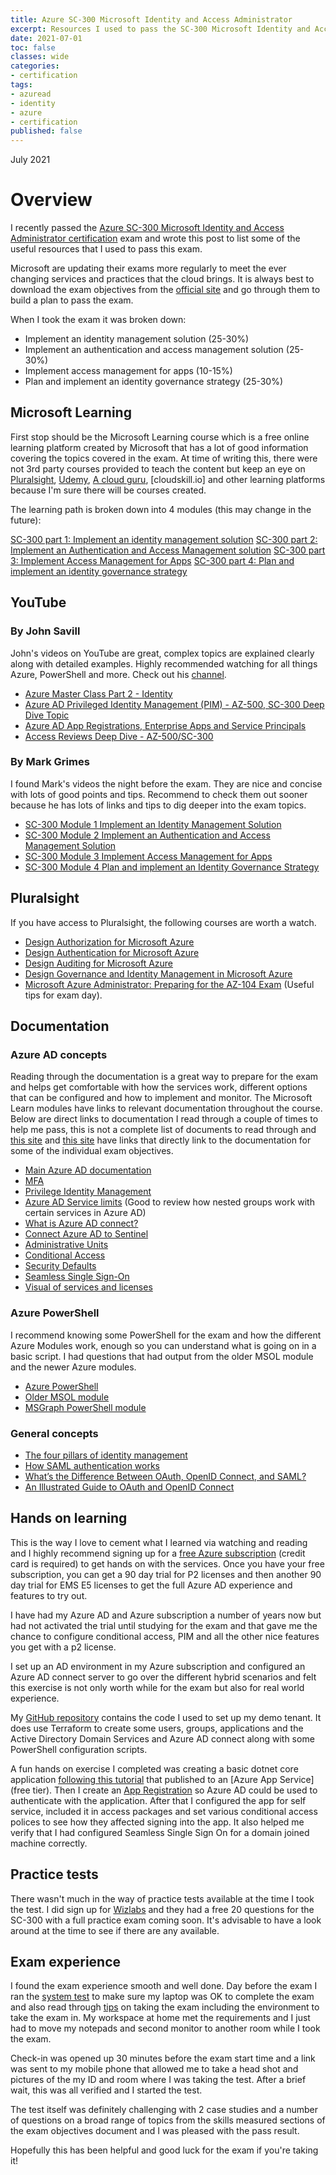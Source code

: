 ```yaml
---
title: Azure SC-300 Microsoft Identity and Access Administrator
excerpt: Resources I used to pass the SC-300 Microsoft Identity and Access Administrator Certification Exam.
date: 2021-07-01
toc: false
classes: wide
categories:
- certification
tags:
- azuread
- identity
- azure
- certification 
published: false
---
```

July 2021

# Overview

I recently passed the [Azure SC-300 Microsoft Identity and Access Administrator certification] exam and wrote this post to list some of the useful resources that I used to pass this exam.

Microsoft are updating their exams more regularly to meet the ever changing services and practices that the cloud brings. It is always best to download the exam objectives from the [official site] and go through them to build a plan to pass the exam.

When I took the exam it was broken down:

* Implement an identity management solution (25-30%)  
* Implement an authentication and access management solution (25-30%)
* Implement access management for apps (10-15%)
* Plan and implement an identity governance strategy (25-30%)

## Microsoft Learning

First stop should be the Microsoft Learning course which is a free online learning platform created by Microsoft that has a lot of good information covering the topics covered in the exam. At time of writing this, there were not 3rd party courses provided to teach the content but keep an eye on [Pluralsight], [Udemy], [A cloud guru], [cloudskill.io] and other learning platforms because I'm sure there will be courses created.

The learning path is broken down into 4 modules (this may change in the future):

[SC-300 part 1: Implement an identity management solution]
[SC-300 part 2: Implement an Authentication and Access Management solution]
[SC-300 part 3: Implement Access Management for Apps]
[SC-300 part 4: Plan and implement an identity governance strategy]

## YouTube

### By John Savill

John's videos on YouTube are great, complex topics are explained clearly along with detailed examples. Highly recommended watching for all things Azure, PowerShell and more. Check out his [channel].

* [Azure Master Class Part 2 - Identity]
* [Azure AD Privileged Identity Management (PIM) - AZ-500, SC-300 Deep Dive Topic]
* [Azure AD App Registrations, Enterprise Apps and Service Principals]
* [Access Reviews Deep Dive - AZ-500/SC-300]

### By Mark Grimes

I found Mark's videos the night before the exam. They are nice and concise with lots of good points and tips. Recommend to check them out sooner because he has lots of links and tips to dig deeper into the exam topics.

* [SC-300 Module 1 Implement an Identity Management Solution]
* [SC-300 Module 2 Implement an Authentication and Access Management Solution]
* [SC-300 Module 3 Implement Access Management for Apps]
* [SC-300 Module 4 Plan and implement an Identity Governance Strategy]

## Pluralsight

If you have access to Pluralsight, the following courses are worth a watch.

* [Design Authorization for Microsoft Azure]
* [Design Authentication for Microsoft Azure]
* [Design Auditing for Microsoft Azure]
* [Design Governance and Identity Management in Microsoft Azure]
* [Microsoft Azure Administrator: Preparing for the AZ-104 Exam] (Useful tips for exam day).

## Documentation

### Azure AD concepts

Reading through the documentation is a great way to prepare for the exam and helps get comfortable with how the services work, different options that can be configured and how to implement and monitor. The Microsoft Learn modules have links to relevant documentation throughout the course. Below are direct links to documentation I read through a couple of times to help me pass, this is not a complete list of documents to read through and [this site] and [this site] have links that directly link to the documentation for some of the individual exam objectives.

* [Main Azure AD documentation]
* [MFA]
* [Privilege Identity Management]
* [Azure AD Service limits] (Good to review how nested groups work with certain services in Azure AD)
* [What is Azure AD connect?]
* [Connect Azure AD to Sentinel]
* [Administrative Units]
* [Conditional Access]
* [Security Defaults]
* [Seamless Single Sign-On]
* [Visual of services and licenses]

### Azure PowerShell

I recommend knowing some PowerShell for the exam and how the different Azure Modules work, enough so you can understand what is going on in a basic script. I had questions that had output from the older MSOL module and the newer Azure modules.

* [Azure PowerShell]
* [Older MSOL module]
* [MSGraph PowerShell module]

### General concepts

* [The four pillars of identity management]
* [How SAML authentication works]
* [What’s the Difference Between OAuth, OpenID Connect, and SAML?]
* [An Illustrated Guide to OAuth and OpenID Connect]

## Hands on learning

This is the way I love to cement what I learned via watching and reading and I highly recommend signing up for a [free Azure subscription] (credit card is required) to get hands on with the services. Once you have your free subscription, you can get a 90 day trial for P2 licenses and then another 90 day trial for EMS E5 licenses to get the full Azure AD experience and features to try out.

I have had my Azure AD and Azure subscription a number of years now but had not activated the trial until studying for the exam and that gave me the chance to configure conditional access, PIM and all the other nice features you get with a p2 license.

I set up an AD environment in my Azure subscription and configured an Azure AD connect server to go over the different hybrid scenarios and felt this exercise is not only worth while for the exam but also for real world experience.

My [GitHub repository] contains the code I used to set up my demo tenant. It does use Terraform to create some users, groups, applications and the Active Directory Domain Services and Azure AD connect along with some PowerShell configuration scripts.

A fun hands on exercise I completed was creating a basic dotnet core application [following this tutorial] that published to an [Azure App Service] (free tier). Then I create an [App Registration] so Azure AD could be used to authenticate with the application. After that I configured the app for self service, included it in access packages and set various conditional access polices to see how they affected signing into the app. It also helped me verify that I had configured Seamless Single Sign On for a domain joined machine correctly.

## Practice tests

There wasn't much in the way of practice tests available at the time I took the test. I did sign up for [Wizlabs] and they had a free 20 questions for the SC-300 with a full practice exam coming soon. It's advisable to have a look around at the time to see if there are any available.

## Exam experience

I found the exam experience smooth and well done. Day before the exam I ran the [system test] to make sure my laptop was OK to complete the exam and also read through [tips] on taking the exam including the environment to take the exam in. My workspace at home met the requirements and I just had to move my notepads and second monitor to another room while I took the exam.

Check-in was opened up 30 minutes before the exam start time and a link was sent to my mobile phone that allowed me to take a head shot and pictures of the my ID and room where I was taking the test. After a brief wait, this was all verified and I started the test.

The test itself was definitely challenging with 2 case studies and a number of questions on a broad range of topics from the skills measured sections of the exam objectives document and I was pleased with the pass result.

Hopefully this has been helpful and good luck for the exam if you're taking it!

[Azure SC-300 Microsoft Identity and Access Administrator certification]: https://docs.microsoft.com/en-us/learn/certifications/exams/sc-300

[official site]: https://docs.microsoft.com/en-us/learn/certifications/exams/sc-300

[Udemy]: https://www.udemy.com/
[Pluralsight]: https://app.pluralsight.com
[A Cloud Guru]: https://acloudguru.com/
[Cloudskills.io]: https://cloudskills.io/courses


[SC-300 part 1: Implement an identity management solution]: https://docs.microsoft.com/en-us/learn/paths/implement-identity-management-solution/

[SC-300 part 2: Implement an Authentication and Access Management solution]: https://docs.microsoft.com/en-us/learn/paths/implement-authentication-access-management-solution/

[SC-300 part 3: Implement Access Management for Apps]: https://docs.microsoft.com/en-us/learn/paths/implement-access-management-for-apps/

[SC-300 part 4: Plan and implement an identity governance strategy]: https://docs.microsoft.com/en-us/learn/paths/plan-implement-identity-governance-strategy/

[channel]: https://www.youtube.com/c/NTFAQGuy
[Azure Master Class Part 2 - Identity]: https://www.youtube.com/watch?v=Jd3IzN9x2as
[Azure AD Privileged Identity Management (PIM) - AZ-500, SC-300 Deep Dive Topic]: https://www.youtube.com/watch?v=gccgIkR8_a0
[Azure AD App Registrations, Enterprise Apps and Service Principals]: https://www.youtube.com/watch?v=WVNvoiA_ktw&t=4s
[Access Reviews Deep Dive - AZ-500/SC-300]: https://www.youtube.com/watch?v=kNiJBA_S2_U&t=7s
[SC-300 Module 1 Implement an Identity Management Solution]: https://www.youtube.com/watch?v=zUXEgdzsOR0
[SC-300 Module 2 Implement an Authentication and Access Management Solution]: https://www.youtube.com/watch?v=zHp6o7bnzEA&t=16s
[SC-300 Module 3 Implement Access Management for Apps]: https://www.youtube.com/watch?v=oy0-PUMIiU4
[SC-300 Module 4 Plan and implement an Identity Governance Strategy]: https://www.youtube.com/watch?v=OzMQ7p47W9A

[Design Authorization for Microsoft Azure]: https://app.pluralsight.com/library/courses/microsoft-azure-authorization-design/table-of-contents

[Design Authentication for Microsoft Azure]: https://app.pluralsight.com/library/courses/microsoft-azure-authentication-design/table-of-contents

[Design Auditing for Microsoft Azure]: https://app.pluralsight.com/library/courses/microsoft-azure-auditing-design/table-of-contents

[Design Governance and Identity Management in Microsoft Azure]: https://app.pluralsight.com/library/courses/microsoft-azure-identity-management-design/table-of-contents


[Microsoft Azure Administrator: Preparing for the AZ-104 Exam]: https://app.pluralsight.com/library/courses/microsoft-azure-administrator-preparing-az-104-exam/table-of-contents


[Main Azure AD documentation]: https://docs.microsoft.com/en-us/azure/active-directory/
[MFA]: https://docs.microsoft.com/en-us/azure/active-directory/authentication/concept-mfa-howitworks
[Privilege Identity Management]: https://docs.microsoft.com/en-us/azure/active-directory/privileged-identity-management/pim-configure

[Azure AD service limits]: https://docs.microsoft.com/en-us/azure/active-directory/enterprise-users/directory-service-limits-restrictions

[Connect Azure AD to Sentinel]: https://docs.microsoft.com/en-us/azure/sentinel/connect-azure-active-directory
[What is Azure AD connect?]: https://docs.microsoft.com/en-us/azure/active-directory/hybrid/whatis-azure-ad-connect
[Administrative Units]: https://docs.microsoft.com/en-us/azure/active-directory/roles/administrative-units
[Conditional Access]: https://docs.microsoft.com/en-us/azure/active-directory/conditional-access/overview
[Security defaults]: https://docs.microsoft.com/en-us/azure/active-directory/fundamentals/concept-fundamentals-security-defaults
[Seamless Single Sign-on]: https://docs.microsoft.com/en-us/azure/active-directory/hybrid/how-to-connect-sso
[Visual of services and licenses]: https://m365maps.com/EMS%20Enterprise.htm
[this site]: https://charbelnemnom.com/sc-300-exam-study-guide-microsoft-identity-and-access-administrator/


[Azure PowerShell]: https://docs.microsoft.com/en-us/powershell/azure/?view=azps-6.1.0
[Older MSOL module]: https://docs.microsoft.com/en-us/powershell/module/msonline/?view=azureadps-1.0
[MSGraph PowerShell module]: https://github.com/microsoftgraph/msgraph-sdk-powershell

[The four pillars of identity management]: https://social.technet.microsoft.com/wiki/contents/articles/15530.the-four-pillars-of-identity-identity-management-in-the-age-of-hybrid-it.aspx
[How SAML authentication works]: https://auth0.com/blog/how-saml-authentication-works/
[What’s the Difference Between OAuth, OpenID Connect, and SAML?]: https://www.okta.com/identity-101/whats-the-difference-between-oauth-openid-connect-and-saml/
[An Illustrated Guide to OAuth and OpenID Connect]: https://developer.okta.com/blog/2019/10/21/illustrated-guide-to-oauth-and-oidc

[Wizlabs]: https://www.whizlabs.com/microsoft-identity-and-access-administrator-sc-300/

[free Azure subscription]: https://azure.microsoft.com/en-us/free/
[GitHub repository]: https://github.com/MatthewJDavis/azure-ad-demo-tenant
[following this tutorial]: https://docs.microsoft.com/en-us/aspnet/core/tutorials/publish-to-azure-webapp-using-vscode?view=aspnetcore-5.0
[App registration]: https://docs.microsoft.com/en-us/azure/app-service/scenario-secure-app-authentication-app-service


[system test]: https://home.pearsonvue.com/microsoft/onvue
[tips]: https://home.pearsonvue.com/onvue-tips?ot=collapse484